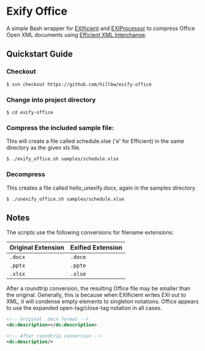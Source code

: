 # Exify Office
A simple Bash wrapper for [EXIficient](http://sourceforge.net/projects/exificient/) and [EXIProcessor](http://sourceforge.net/projects/exiprocessor/) to compress Office Open XML documents using [Efficient XML Interchange](http://www.w3.org/TR/2014/REC-exi-20140211/).

## Quickstart Guide

### Checkout

```
$ svn checkout https://github.com/hillbw/exify-office
```

### Change into project directory

```
$ cd exify-office
```

### Compress the included sample file:

This will create a file called schedule.xlse ('e' for Efficient) in the same directory as the given xls file.

```
$ ./exify_office.sh samples/schedule.xlsx
```

### Decompress

This creates a file called hello_unexify.docx, again in the samples directory.

```
$ ./unexify_office.sh samples/schedule.xlse
```

## Notes

The scripts use the following conversions for filename extensions:

| Original Extension | Exified Extension |
|--------------------|-------------------|
| `.docx`            | `.doce`           |
| `.pptx`            | `.ppte`           |
| `.xlsx`            | `.xlse`           |

After a roundtrip conversion, the resulting Office file may be smaller than the original. Generally, this is because when EXIficient writes EXI out to XML, it will condense empty elements to singleton notations. Office appears to use the expanded open-tag/close-tag notation in all cases.

```xml
<!-- Original .docx format -->
<dc:description></dc:description>

<!-- After roundtrip conversion -->
<dc:description/>
```